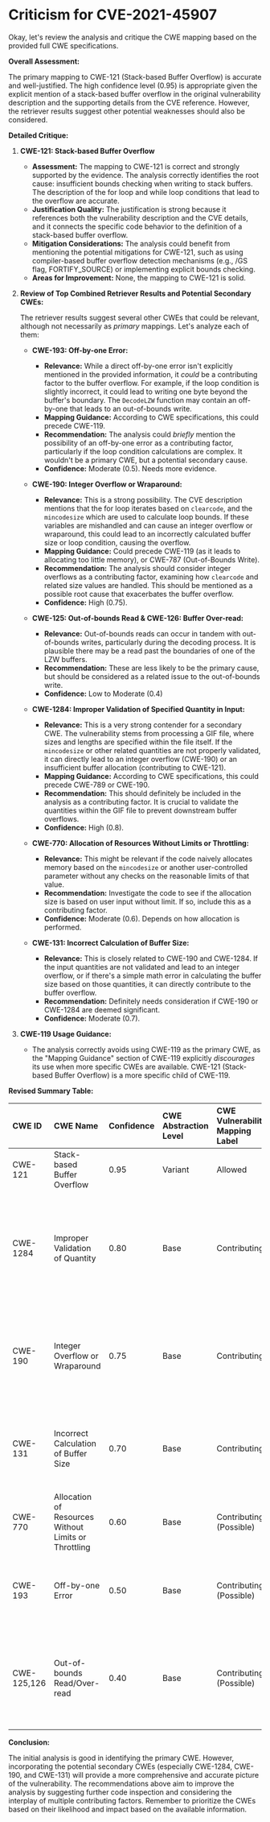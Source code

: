# Criticism for CVE-2021-45907

Okay, let's review the analysis and critique the CWE mapping based on the provided full CWE specifications.

**Overall Assessment:**

The primary mapping to CWE-121 (Stack-based Buffer Overflow) is accurate and well-justified. The high confidence level (0.95) is appropriate given the explicit mention of a stack-based buffer overflow in the original vulnerability description and the supporting details from the CVE reference. However, the retriever results suggest other potential weaknesses should also be considered.

**Detailed Critique:**

1.  **CWE-121: Stack-based Buffer Overflow**

    *   **Assessment:** The mapping to CWE-121 is correct and strongly supported by the evidence. The analysis correctly identifies the root cause: insufficient bounds checking when writing to stack buffers. The description of the for loop and while loop conditions that lead to the overflow are accurate.
    *   **Justification Quality:**  The justification is strong because it references both the vulnerability description and the CVE details, and it connects the specific code behavior to the definition of a stack-based buffer overflow.
    *   **Mitigation Considerations:** The analysis could benefit from mentioning the potential mitigations for CWE-121, such as using compiler-based buffer overflow detection mechanisms (e.g., /GS flag, FORTIFY\_SOURCE) or implementing explicit bounds checking.
    *   **Areas for Improvement:** None, the mapping to CWE-121 is solid.

2.  **Review of Top Combined Retriever Results and Potential Secondary CWEs:**

    The retriever results suggest several other CWEs that could be relevant, although not necessarily as *primary* mappings. Let's analyze each of them:

    *   **CWE-193: Off-by-one Error:**

        *   **Relevance:**  While a direct off-by-one error isn't explicitly mentioned in the provided information, it *could* be a contributing factor to the buffer overflow. For example, if the loop condition is slightly incorrect, it could lead to writing one byte beyond the buffer's boundary. The `DecodeLZW` function may contain an off-by-one that leads to an out-of-bounds write.
        *   **Mapping Guidance:** According to CWE specifications, this could precede CWE-119.
        *   **Recommendation:**  The analysis could *briefly* mention the possibility of an off-by-one error as a contributing factor, particularly if the loop condition calculations are complex. It wouldn't be a primary CWE, but a potential secondary cause.
        *   **Confidence:** Moderate (0.5). Needs more evidence.
    *   **CWE-190: Integer Overflow or Wraparound:**

        *   **Relevance:**  This is a strong possibility. The CVE description mentions that the for loop iterates based on `clearcode`, and the `mincodesize` which are used to calculate loop bounds. If these variables are mishandled and can cause an integer overflow or wraparound, this could lead to an incorrectly calculated buffer size or loop condition, causing the overflow.
        *   **Mapping Guidance:** Could precede CWE-119 (as it leads to allocating too little memory), or CWE-787 (Out-of-Bounds Write).
        *   **Recommendation:**  The analysis should consider integer overflows as a contributing factor, examining how `clearcode` and related size values are handled. This should be mentioned as a possible root cause that exacerbates the buffer overflow.
        *   **Confidence:** High (0.75).
    *   **CWE-125: Out-of-bounds Read & CWE-126: Buffer Over-read:**

        *   **Relevance:** Out-of-bounds reads can occur in tandem with out-of-bounds writes, particularly during the decoding process. It is plausible there may be a read past the boundaries of one of the LZW buffers.
        *   **Recommendation:** These are less likely to be the primary cause, but should be considered as a related issue to the out-of-bounds write.
        *   **Confidence:** Low to Moderate (0.4)
    *   **CWE-1284: Improper Validation of Specified Quantity in Input:**

        *   **Relevance:** This is a very strong contender for a secondary CWE. The vulnerability stems from processing a GIF file, where sizes and lengths are specified within the file itself. If the `mincodesize` or other related quantities are not properly validated, it can directly lead to an integer overflow (CWE-190) or an insufficient buffer allocation (contributing to CWE-121).
        *   **Mapping Guidance:** According to CWE specifications, this could precede CWE-789 or CWE-190.
        *   **Recommendation:** This should definitely be included in the analysis as a contributing factor. It is crucial to validate the quantities within the GIF file to prevent downstream buffer overflows.
        *   **Confidence:** High (0.8).
    *   **CWE-770: Allocation of Resources Without Limits or Throttling:**

        *   **Relevance:** This might be relevant if the code naively allocates memory based on the `mincodesize` or another user-controlled parameter without any checks on the reasonable limits of that value.
        *   **Recommendation:** Investigate the code to see if the allocation size is based on user input without limit. If so, include this as a contributing factor.
        *   **Confidence:** Moderate (0.6). Depends on how allocation is performed.
    *   **CWE-131: Incorrect Calculation of Buffer Size:**

        *   **Relevance:** This is closely related to CWE-190 and CWE-1284. If the input quantities are not validated and lead to an integer overflow, or if there's a simple math error in calculating the buffer size based on those quantities, it can directly contribute to the buffer overflow.
        *   **Recommendation:** Definitely needs consideration if CWE-190 or CWE-1284 are deemed significant.
        *   **Confidence:** Moderate (0.7).

3.  **CWE-119 Usage Guidance:**

    *   The analysis correctly avoids using CWE-119 as the primary CWE, as the "Mapping Guidance" section of CWE-119 explicitly *discourages* its use when more specific CWEs are available.  CWE-121 (Stack-based Buffer Overflow) is a more specific child of CWE-119.

**Revised Summary Table:**

| CWE ID    | CWE Name                          | Confidence | CWE Abstraction Level | CWE Vulnerability Mapping Label | CWE-Vulnerability Mapping Notes                                                                                                                                              |
| :-------- | :-------------------------------- | :--------- | :-------------------- | :------------------------------ | :--------------------------------------------------------------------------------------------------------------------------------------------------------------------------- |
| CWE-121   | Stack-based Buffer Overflow       | 0.95       | Variant               | Allowed                       | Root cause of the vulnerability                                                                                                                                            |
| CWE-1284  | Improper Validation of Quantity | 0.80       | Base                  | Contributing                    | Input validation is missing. Potentially the cause of integer overflows and incorrect buffer size calculations.                                                                 |
| CWE-190   | Integer Overflow or Wraparound    | 0.75       | Base                  | Contributing                    | The `clearcode` or `mincodesize` variables cause integer overflows that lead to incorrect buffer sizes.                                                                    |
| CWE-131   | Incorrect Calculation of Buffer Size  | 0.70    | Base                | Contributing               | Related to the Integer Overflow, but more directly contributes to buffer size mismatch.                                                                     |
| CWE-770   | Allocation of Resources Without Limits or Throttling   | 0.60    | Base                | Contributing (Possible)               | Memory is allocated without checking for reasonable limits.                                                                     |
| CWE-193   | Off-by-one Error                  | 0.50       | Base                  | Contributing (Possible)       | Possibly a contributing factor to the loop condition. Needs code inspection.                                                                                             |
| CWE-125,126 | Out-of-bounds Read/Over-read  | 0.40       | Base                  | Contributing (Possible)       | The `DecodeLZW` function may contain a read past the boundaries of one of the LZW buffers. Needs code inspection.                                                                                             |

**Conclusion:**

The initial analysis is good in identifying the primary CWE. However, incorporating the potential secondary CWEs (especially CWE-1284, CWE-190, and CWE-131) will provide a more comprehensive and accurate picture of the vulnerability. The recommendations above aim to improve the analysis by suggesting further code inspection and considering the interplay of multiple contributing factors. Remember to prioritize the CWEs based on their likelihood and impact based on the available information.